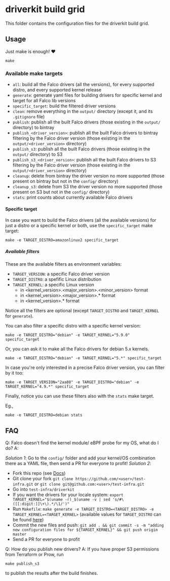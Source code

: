 # driverkit build grid

This folder contains the configuration files for the driverkit build grid.

## Usage

Just make is enough! :heart:

```console
make
```

### Available make targets

- `all`: build all the Falco drivers (all the versions), for every supported distro, and every supported kernel release
- `generate`: generate yaml files for building drivers for specific kernel and target for all Falco lib versions
- `specific_target`: build the filtered driver versions
- `clean`: remove everything in the `output/` directory (except it, and its `.gitignore` file)
- `publish`: publish all the built Falco drivers (those existing in the `output/` directory) to bintray
- `publish_<driver_version>`: publish all the built Falco drivers to bintray filtering by the Falco driver version (those existing in the `output/<driver_version>` directory)
- `publish_s3`: publish all the built Falco drivers (those existing in the `output/` directory) to S3
- `publish_s3_<driver_version>`: publish all the built Falco drivers to S3 filtering by the Falco driver version (those existing in the `output/<driver_version>` directory)
- `cleanup`: delete from bintray the driver version no more supported (those present on bintray but not in the `config/` directory)
- `cleanup_s3`: delete from S3 the driver version no more supported (those present on S3 but not in the `config/` directory)
- `stats`: print counts about currently available Falco drivers

#### Specific target

In case you want to build the Falco drivers (all the available versions) for just a distro or a specific kernel or both, use the `specific_target` make target:

```console
make -e TARGET_DISTRO=amazonlinux2 specific_target
```

##### Available filters

These are the available filters as environment variables:

- `TARGET_VERSION`: a specific Falco driver version
- `TARGET_DISTRO`: a spefific Linux distribution
- `TARGET_KERNEL`: a specific Linux version
  - in <kernel_version>.<major_version>.<minor_version> format
  - in <kernel_version>.<major_version>.* format
  - in <kernel_version>.* format

Notice all the filters are optional (except `TARGET_DISTRO` and `TARGET_KERNEL` for `generate`).

You can also filter a specific distro with a specific kernel version:

```console
make -e TARGET_DISTRO="debian" -e TARGET_KERNEL="5.9.0" specific_target
```

Or, you can ask it to make all the Falco drivers for debian 5.x kernels.

```console
make -e TARGET_DISTRO="debian" -e TARGET_KERNEL="5.*" specific_target
```

In case you're only interested in a precise Falco driver version, you can filter by it too:

```console
make -e TARGET_VERSION="2aa88" -e TARGET_DISTRO="debian" -e TARGET_KERNEL="4.9.*" specific_target
```

Finally, notice you can use these filters also with the `stats` make target.

Eg.,

```console
make -e TARGET_DISTRO=debian stats
```

## FAQ

Q: Falco doesn't find the kernel module/ eBPF probe for my OS, what do I do?
A: 

*Solution 1*: Go to the `config/` folder and add your kernel/OS combination there as a YAML file, then send a PR for everyone to profit!
*Solution 2*:
  - Fork this repo (see [Docs](https://docs.github.com/en/get-started/quickstart/fork-a-repo))
  - Git clone your fork `git clone https://github.com/<user>/test-infra.git` or `git clone git@github.com:<user>/test-infra.git`
  - Go into `test-infra/driverkit`
  - If you want the drivers for your locale system: `export TARGET_KERNEL="$(uname -r)_$(uname -v | sed 's/#\([[:digit:]]\+\).*/\1/')"`
  - Run `Makefile`: `make generate -e TARGET_DISTRO=<TARGET_DISTRO> -e TARGET_KERNEL=<TARGET_KERNEL>` (available values for `TARGET_DISTRO` can be found [here](https://github.com/falcosecurity/driverkit#supported-targets))
  - Commit the new files and push: `git add . && git commit -s -m "adding new configuration files for ${TARGET_KERNEL}" && git push origin master`
  - Send a PR for everyone to profit

Q: How do you publish new drivers?
A: If you have proper S3 permissions from Terraform or Prow, run

```console
make publish_s3
```

to publish the results after the build finishes.

